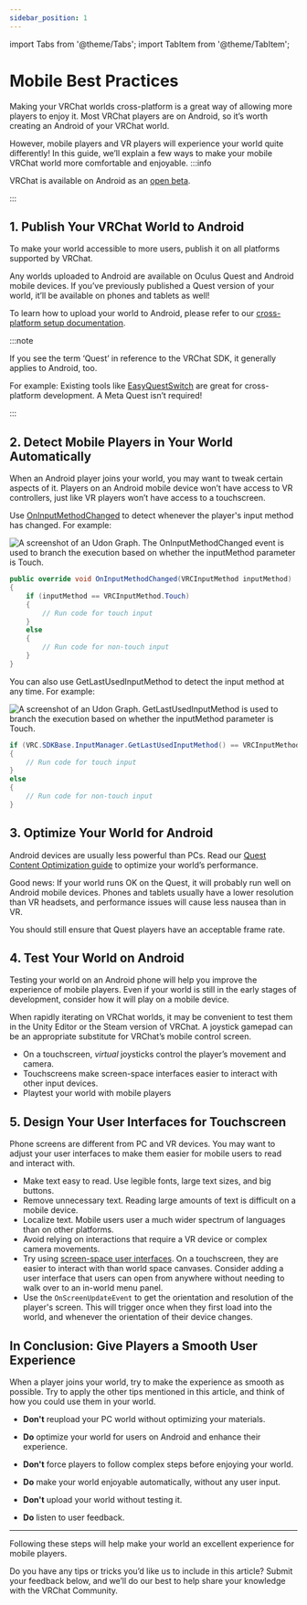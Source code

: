 ```yaml
---
sidebar_position: 1
---
```

import Tabs from '@theme/Tabs';
import TabItem from '@theme/TabItem';

# Mobile Best Practices

Making your VRChat worlds cross-platform is a great way of allowing more players to enjoy it. Most VRChat players are on Android, so it’s worth creating an Android of your VRChat world.

However, mobile players and VR players will experience your world quite differently! In this guide, we’ll explain a few ways to make your mobile VRChat world more comfortable and enjoyable.
:::info

VRChat is available on Android as an [open beta](https://play.google.com/store/apps/details?id=com.vrchat.mobile.playstore).

:::
## 1. Publish Your VRChat World to Android

To make your world accessible to more users, publish it on all platforms supported by VRChat.

Any worlds uploaded to Android are available on Oculus Quest and Android mobile devices. If you’ve previously published a Quest version of your world, it’ll be available on phones and tablets as well!

To learn how to upload your world to Android, please refer to our [cross-platform setup documentation](https://creators.vrchat.com/platforms/android/cross-platform-setup).

:::note

If you see the term ‘Quest’ in reference to the VRChat SDK, it generally applies to Android, too.

For example: Existing tools like [EasyQuestSwitch](https://vcc.docs.vrchat.com/vpm/curated-community-packages#easyquestswitch) are great for cross-platform development. A Meta Quest isn’t required!

:::

## 2. Detect Mobile Players in Your World Automatically

When an Android player joins your world, you may want to tweak certain aspects of it. Players on an Android mobile device won’t have access to VR controllers, just like VR players won’t have access to a touchscreen.

Use [OnInputMethodChanged](/worlds/udon/input-events/#oninputmethodchanged) to detect whenever the player's input method has changed. For example:

<Tabs groupId="udon-compiler-language">
<TabItem value="graph" label="Udon Graph">

![A screenshot of an Udon Graph. The OnInputMethodChanged event is used to branch the execution based on whether the inputMethod parameter is Touch.](/img/worlds/OnInputMethodChanged.png)

</TabItem>
<TabItem value="cs" label="UdonSharp">

```cs
public override void OnInputMethodChanged(VRCInputMethod inputMethod)  
{  
    if (inputMethod == VRCInputMethod.Touch)  
    {  
        // Run code for touch input  
    }  
    else  
    {  
        // Run code for non-touch input  
    }  
}
```

</TabItem>
</Tabs>

You can also use GetLastUsedInputMethod to detect the input method at any time. For example:

<Tabs groupId="udon-compiler-language">
<TabItem value="graph" label="Udon Graph">

![A screenshot of an Udon Graph. GetLastUsedInputMethod is used to branch the execution based on whether the inputMethod parameter is Touch.](/img/worlds/GetLastUsedInputMethod.png)

</TabItem>
<TabItem value="cs" label="UdonSharp">

```cs
if (VRC.SDKBase.InputManager.GetLastUsedInputMethod() == VRCInputMethod.Touch)  
{  
    // Run code for touch input
}  
else  
{  
    // Run code for non-touch input  
}
```

</TabItem>
</Tabs>

## 3. Optimize Your World for Android

Android devices are usually less powerful than PCs. Read our [Quest Content Optimization guide](https://creators.vrchat.com/platforms/android/quest-content-optimization/) to optimize your world’s performance.

Good news: If your world runs OK on the Quest, it will probably run well on Android mobile devices. Phones and tablets usually have a lower resolution than VR headsets, and performance issues will cause less nausea than in VR.

You should still ensure that Quest players have an acceptable frame rate.

## 4. Test Your World on Android

Testing your world on an Android phone will help you improve the experience of mobile players. Even if your world is still in the early stages of development, consider how it will play on a mobile device.

When rapidly iterating on VRChat worlds, it may be convenient to test them in the Unity Editor or the Steam version of VRChat. A joystick gamepad can be an appropriate substitute for VRChat’s mobile control screen.

- On a touchscreen, _virtual_ joysticks control the player’s movement and camera.
- Touchscreens make screen-space interfaces easier to interact with other input devices.
- Playtest your world with mobile players

## 5. Design Your User Interfaces for Touchscreen

Phone screens are different from PC and VR devices. You may want to adjust your user interfaces to make them easier for mobile users to read and interact with.

- Make text easy to read. Use legible fonts, large text sizes, and big buttons.
- Remove unnecessary text. Reading large amounts of text is difficult on a mobile device.
- Localize text. Mobile users user a much wider spectrum of languages than on other platforms.
- Avoid relying on interactions that require a VR device or complex camera movements.
- Try using [screen-space user interfaces](https://docs.unity3d.com/Packages/com.unity.ugui@2.0/manual/UICanvas.html). On a touchscreen, they are easier to interact with than world space canvases. Consider adding a user interface that users can open from anywhere without needing to walk over to an in-world menu panel.
- Use the `OnScreenUpdateEvent` to get the orientation and resolution of the player's screen. This will trigger once when they first load into the world, and whenever the orientation of their device changes.


## In Conclusion: Give Players a Smooth User Experience

When a player joins your world, try to make the experience as smooth as possible. Try to apply the other tips mentioned in this article, and think of how you could use them in your world.

- **Don't** reupload your PC world without optimizing your materials.
- **Do** optimize your world for users on Android and enhance their experience.

- **Don't** force players to follow complex steps before enjoying your world.
- **Do** make your world enjoyable automatically, without any user input.

- **Don't** upload your world without testing it.
- **Do** listen to user feedback.

---

Following these steps will help make your world an excellent experience for mobile players.

Do you have any tips or tricks you’d like us to include in this article? Submit your feedback below, and we’ll do our best to help share your knowledge with the VRChat Community.
